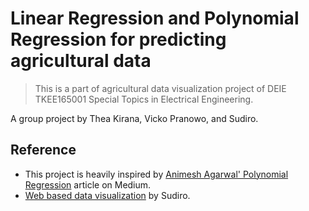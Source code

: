 # Linear Regression and Polynomial Regression for predicting agricultural data
> This is a part of agricultural data visualization project of DEIE TKEE165001 Special Topics in Electrical Engineering.

A group project by Thea Kirana, Vicko Pranowo, and Sudiro.

## Reference
* This project is heavily inspired by [Animesh Agarwal' Polynomial Regression](https://towardsdatascience.com/polynomial-regression-bbe8b9d97491) article on Medium.
* [Web based data visualization](https://github.com/sudiroeen/Web-Based-Visualization-of-Agricultural-Data) by Sudiro.

